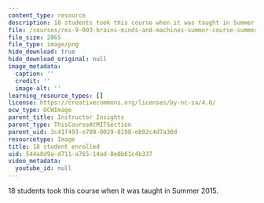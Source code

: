 ```yaml
---
content_type: resource
description: 18 students took this course when it was taught in Summer 2015.
file: /courses/res-9-003-brains-minds-and-machines-summer-course-summer-2015/544a8d9ad711a76514ad8e0b61c4b337_18.png
file_size: 2865
file_type: image/png
hide_download: true
hide_download_original: null
image_metadata:
  caption: ''
  credit: ''
  image-alt: ''
learning_resource_types: []
license: https://creativecommons.org/licenses/by-nc-sa/4.0/
ocw_type: OCWImage
parent_title: Instructor Insights
parent_type: ThisCourseAtMITSection
parent_uid: 3c41f493-e709-0029-8198-eb92c4d7a30d
resourcetype: Image
title: 18 student enrolled
uid: 544a8d9a-d711-a765-14ad-8e0b61c4b337
video_metadata:
  youtube_id: null
---
```

18 students took this course when it was taught in Summer 2015.